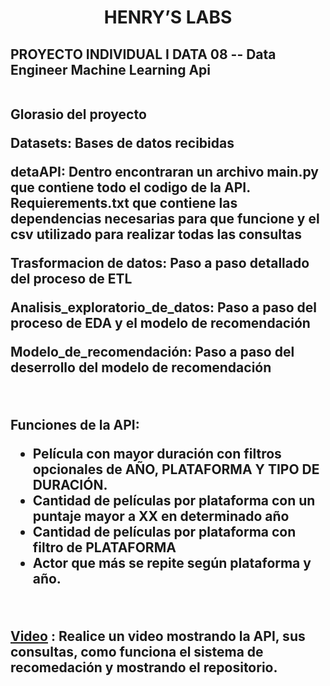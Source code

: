 

<h1 align=center> HENRY’S LABS </h1>

<h2>PROYECTO INDIVIDUAL I DATA 08 -- Data Engineer Machine Learning Api <br><br>

**Glorasio del proyecto** 

**Datasets**: Bases de datos recibidas

**detaAPI**: Dentro encontraran un archivo main.py que contiene todo el codigo de la API. Requierements.txt que contiene las dependencias necesarias para que funcione y el csv utilizado para realizar todas las consultas

**Trasformacion de datos**:  Paso a paso detallado del proceso de ETL

**Analisis_exploratorio_de_datos**: Paso a paso del proceso de EDA y el modelo de recomendación

**Modelo_de_recomendación**: Paso a paso del deserrollo del modelo de recomendación

<br>

**Funciones de la API:**

* Película con mayor duración con filtros opcionales de AÑO, PLATAFORMA Y TIPO DE DURACIÓN.
* Cantidad de películas por plataforma con un puntaje mayor a XX en determinado año
* Cantidad de películas por plataforma con filtro de PLATAFORMA
* Actor que más se repite según plataforma y año.

<br>




**[Video](https://youtu.be/6z1hTmLK1cg)** : Realice un video mostrando la API, sus consultas, como funciona el sistema de recomedación y mostrando el repositorio.

